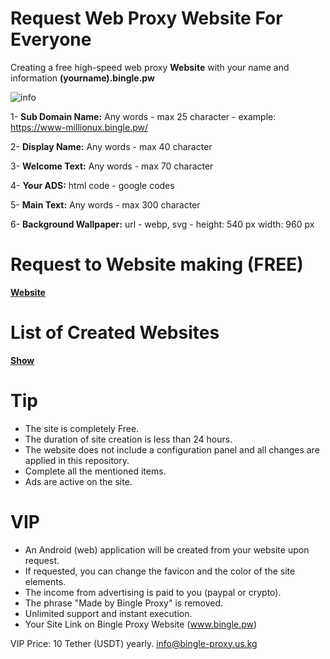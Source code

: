 # Request Web Proxy Website For Everyone

Creating a free high-speed web proxy **Website** with your name and information **(yourname).bingle.pw**

![info](https://github.com/user-attachments/assets/bb19436f-134f-4ab1-a1ea-6f59098a36a5)

1- **Sub Domain Name:** Any words - max 25 character - example: https://www-millionux.bingle.pw/

2- **Display Name:** Any words - max 40 character

3- **Welcome Text:** Any words - max 70 character

4- **Your ADS:** html code - google codes 

5- **Main Text:** Any words - max 300 character

6- **Background Wallpaper:** url - webp, svg - height: 540 px width: 960 px


# Request to Website making (FREE)

**[Website](https://google-proxy.us.kg/register/web-proxy/)**


# List of Created Websites

**[Show](https://google-proxy.us.kg/register/web-proxy/)**

# Tip

* The site is completely Free.
* The duration of site creation is less than 24 hours.
* The website does not include a configuration panel and all changes are applied in this repository.
* Complete all the mentioned items.
* Ads are active on the site.

  
# VIP

* An Android (web) application will be created from your website upon request.
* If requested, you can change the favicon and the color of the site elements.
* The income from advertising is paid to you (paypal or crypto).
* The phrase "Made by Bingle Proxy" is removed.
* Unlimited support and instant execution.
* Your Site Link on Bingle Proxy Website (www.bingle.pw)

VIP Price: 10 Tether (USDT) yearly.
 info@bingle-proxy.us.kg

